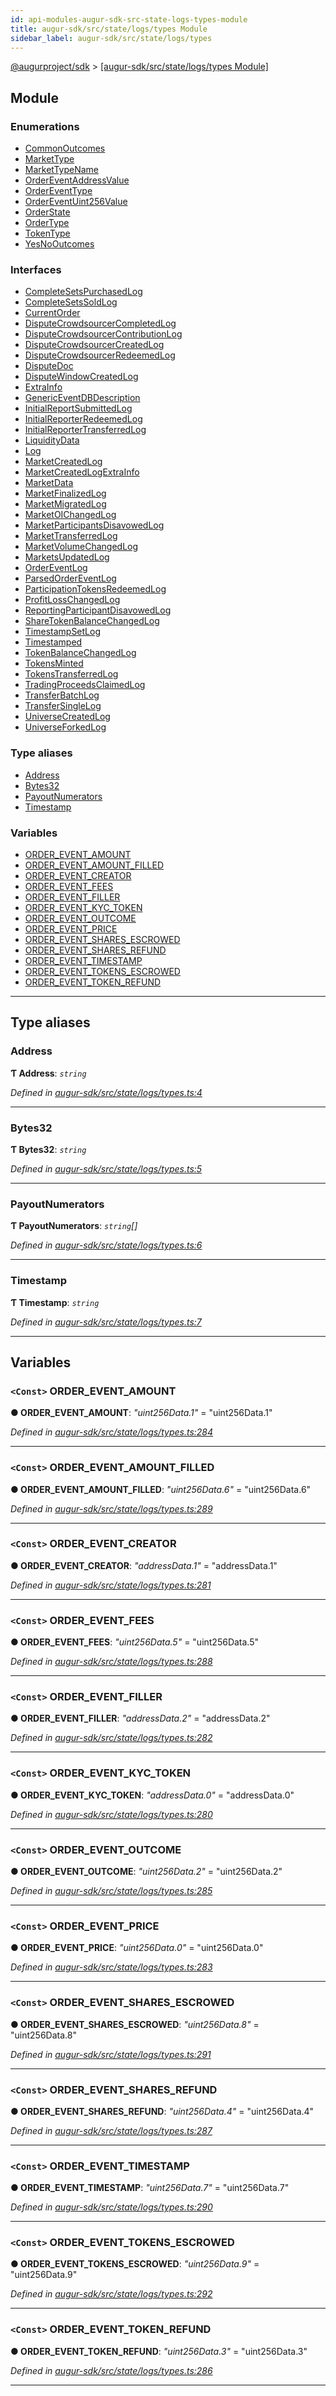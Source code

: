 ```yaml
---
id: api-modules-augur-sdk-src-state-logs-types-module
title: augur-sdk/src/state/logs/types Module
sidebar_label: augur-sdk/src/state/logs/types
---
```


[@augurproject/sdk](api-readme.md) > [[augur-sdk/src/state/logs/types Module]](api-modules-augur-sdk-src-state-logs-types-module.md)

## Module

### Enumerations

* [CommonOutcomes](api-enums-augur-sdk-src-state-logs-types-commonoutcomes.md)
* [MarketType](api-enums-augur-sdk-src-state-logs-types-markettype.md)
* [MarketTypeName](api-enums-augur-sdk-src-state-logs-types-markettypename.md)
* [OrderEventAddressValue](api-enums-augur-sdk-src-state-logs-types-ordereventaddressvalue.md)
* [OrderEventType](api-enums-augur-sdk-src-state-logs-types-ordereventtype.md)
* [OrderEventUint256Value](api-enums-augur-sdk-src-state-logs-types-ordereventuint256value.md)
* [OrderState](api-enums-augur-sdk-src-state-logs-types-orderstate.md)
* [OrderType](api-enums-augur-sdk-src-state-logs-types-ordertype.md)
* [TokenType](api-enums-augur-sdk-src-state-logs-types-tokentype.md)
* [YesNoOutcomes](api-enums-augur-sdk-src-state-logs-types-yesnooutcomes.md)

### Interfaces

* [CompleteSetsPurchasedLog](api-interfaces-augur-sdk-src-state-logs-types-completesetspurchasedlog.md)
* [CompleteSetsSoldLog](api-interfaces-augur-sdk-src-state-logs-types-completesetssoldlog.md)
* [CurrentOrder](api-interfaces-augur-sdk-src-state-logs-types-currentorder.md)
* [DisputeCrowdsourcerCompletedLog](api-interfaces-augur-sdk-src-state-logs-types-disputecrowdsourcercompletedlog.md)
* [DisputeCrowdsourcerContributionLog](api-interfaces-augur-sdk-src-state-logs-types-disputecrowdsourcercontributionlog.md)
* [DisputeCrowdsourcerCreatedLog](api-interfaces-augur-sdk-src-state-logs-types-disputecrowdsourcercreatedlog.md)
* [DisputeCrowdsourcerRedeemedLog](api-interfaces-augur-sdk-src-state-logs-types-disputecrowdsourcerredeemedlog.md)
* [DisputeDoc](api-interfaces-augur-sdk-src-state-logs-types-disputedoc.md)
* [DisputeWindowCreatedLog](api-interfaces-augur-sdk-src-state-logs-types-disputewindowcreatedlog.md)
* [ExtraInfo](api-interfaces-augur-sdk-src-state-logs-types-extrainfo.md)
* [GenericEventDBDescription](api-interfaces-augur-sdk-src-state-logs-types-genericeventdbdescription.md)
* [InitialReportSubmittedLog](api-interfaces-augur-sdk-src-state-logs-types-initialreportsubmittedlog.md)
* [InitialReporterRedeemedLog](api-interfaces-augur-sdk-src-state-logs-types-initialreporterredeemedlog.md)
* [InitialReporterTransferredLog](api-interfaces-augur-sdk-src-state-logs-types-initialreportertransferredlog.md)
* [LiquidityData](api-interfaces-augur-sdk-src-state-logs-types-liquiditydata.md)
* [Log](api-interfaces-augur-sdk-src-state-logs-types-log.md)
* [MarketCreatedLog](api-interfaces-augur-sdk-src-state-logs-types-marketcreatedlog.md)
* [MarketCreatedLogExtraInfo](api-interfaces-augur-sdk-src-state-logs-types-marketcreatedlogextrainfo.md)
* [MarketData](api-interfaces-augur-sdk-src-state-logs-types-marketdata.md)
* [MarketFinalizedLog](api-interfaces-augur-sdk-src-state-logs-types-marketfinalizedlog.md)
* [MarketMigratedLog](api-interfaces-augur-sdk-src-state-logs-types-marketmigratedlog.md)
* [MarketOIChangedLog](api-interfaces-augur-sdk-src-state-logs-types-marketoichangedlog.md)
* [MarketParticipantsDisavowedLog](api-interfaces-augur-sdk-src-state-logs-types-marketparticipantsdisavowedlog.md)
* [MarketTransferredLog](api-interfaces-augur-sdk-src-state-logs-types-markettransferredlog.md)
* [MarketVolumeChangedLog](api-interfaces-augur-sdk-src-state-logs-types-marketvolumechangedlog.md)
* [MarketsUpdatedLog](api-interfaces-augur-sdk-src-state-logs-types-marketsupdatedlog.md)
* [OrderEventLog](api-interfaces-augur-sdk-src-state-logs-types-ordereventlog.md)
* [ParsedOrderEventLog](api-interfaces-augur-sdk-src-state-logs-types-parsedordereventlog.md)
* [ParticipationTokensRedeemedLog](api-interfaces-augur-sdk-src-state-logs-types-participationtokensredeemedlog.md)
* [ProfitLossChangedLog](api-interfaces-augur-sdk-src-state-logs-types-profitlosschangedlog.md)
* [ReportingParticipantDisavowedLog](api-interfaces-augur-sdk-src-state-logs-types-reportingparticipantdisavowedlog.md)
* [ShareTokenBalanceChangedLog](api-interfaces-augur-sdk-src-state-logs-types-sharetokenbalancechangedlog.md)
* [TimestampSetLog](api-interfaces-augur-sdk-src-state-logs-types-timestampsetlog.md)
* [Timestamped](api-interfaces-augur-sdk-src-state-logs-types-timestamped.md)
* [TokenBalanceChangedLog](api-interfaces-augur-sdk-src-state-logs-types-tokenbalancechangedlog.md)
* [TokensMinted](api-interfaces-augur-sdk-src-state-logs-types-tokensminted.md)
* [TokensTransferredLog](api-interfaces-augur-sdk-src-state-logs-types-tokenstransferredlog.md)
* [TradingProceedsClaimedLog](api-interfaces-augur-sdk-src-state-logs-types-tradingproceedsclaimedlog.md)
* [TransferBatchLog](api-interfaces-augur-sdk-src-state-logs-types-transferbatchlog.md)
* [TransferSingleLog](api-interfaces-augur-sdk-src-state-logs-types-transfersinglelog.md)
* [UniverseCreatedLog](api-interfaces-augur-sdk-src-state-logs-types-universecreatedlog.md)
* [UniverseForkedLog](api-interfaces-augur-sdk-src-state-logs-types-universeforkedlog.md)

### Type aliases

* [Address](api-modules-augur-sdk-src-state-logs-types-module.md#address)
* [Bytes32](api-modules-augur-sdk-src-state-logs-types-module.md#bytes32)
* [PayoutNumerators](api-modules-augur-sdk-src-state-logs-types-module.md#payoutnumerators)
* [Timestamp](api-modules-augur-sdk-src-state-logs-types-module.md#timestamp)

### Variables

* [ORDER_EVENT_AMOUNT](api-modules-augur-sdk-src-state-logs-types-module.md#order_event_amount)
* [ORDER_EVENT_AMOUNT_FILLED](api-modules-augur-sdk-src-state-logs-types-module.md#order_event_amount_filled)
* [ORDER_EVENT_CREATOR](api-modules-augur-sdk-src-state-logs-types-module.md#order_event_creator)
* [ORDER_EVENT_FEES](api-modules-augur-sdk-src-state-logs-types-module.md#order_event_fees)
* [ORDER_EVENT_FILLER](api-modules-augur-sdk-src-state-logs-types-module.md#order_event_filler)
* [ORDER_EVENT_KYC_TOKEN](api-modules-augur-sdk-src-state-logs-types-module.md#order_event_kyc_token)
* [ORDER_EVENT_OUTCOME](api-modules-augur-sdk-src-state-logs-types-module.md#order_event_outcome)
* [ORDER_EVENT_PRICE](api-modules-augur-sdk-src-state-logs-types-module.md#order_event_price)
* [ORDER_EVENT_SHARES_ESCROWED](api-modules-augur-sdk-src-state-logs-types-module.md#order_event_shares_escrowed)
* [ORDER_EVENT_SHARES_REFUND](api-modules-augur-sdk-src-state-logs-types-module.md#order_event_shares_refund)
* [ORDER_EVENT_TIMESTAMP](api-modules-augur-sdk-src-state-logs-types-module.md#order_event_timestamp)
* [ORDER_EVENT_TOKENS_ESCROWED](api-modules-augur-sdk-src-state-logs-types-module.md#order_event_tokens_escrowed)
* [ORDER_EVENT_TOKEN_REFUND](api-modules-augur-sdk-src-state-logs-types-module.md#order_event_token_refund)

---

## Type aliases

<a id="address"></a>

###  Address

**Ƭ Address**: *`string`*

*Defined in [augur-sdk/src/state/logs/types.ts:4](https://github.com/AugurProject/augur/blob/304ca83772/packages/augur-sdk/src/state/logs/types.ts#L4)*

___
<a id="bytes32"></a>

###  Bytes32

**Ƭ Bytes32**: *`string`*

*Defined in [augur-sdk/src/state/logs/types.ts:5](https://github.com/AugurProject/augur/blob/304ca83772/packages/augur-sdk/src/state/logs/types.ts#L5)*

___
<a id="payoutnumerators"></a>

###  PayoutNumerators

**Ƭ PayoutNumerators**: *`string`[]*

*Defined in [augur-sdk/src/state/logs/types.ts:6](https://github.com/AugurProject/augur/blob/304ca83772/packages/augur-sdk/src/state/logs/types.ts#L6)*

___
<a id="timestamp"></a>

###  Timestamp

**Ƭ Timestamp**: *`string`*

*Defined in [augur-sdk/src/state/logs/types.ts:7](https://github.com/AugurProject/augur/blob/304ca83772/packages/augur-sdk/src/state/logs/types.ts#L7)*

___

## Variables

<a id="order_event_amount"></a>

### `<Const>` ORDER_EVENT_AMOUNT

**● ORDER_EVENT_AMOUNT**: *"uint256Data.1"* = "uint256Data.1"

*Defined in [augur-sdk/src/state/logs/types.ts:284](https://github.com/AugurProject/augur/blob/304ca83772/packages/augur-sdk/src/state/logs/types.ts#L284)*

___
<a id="order_event_amount_filled"></a>

### `<Const>` ORDER_EVENT_AMOUNT_FILLED

**● ORDER_EVENT_AMOUNT_FILLED**: *"uint256Data.6"* = "uint256Data.6"

*Defined in [augur-sdk/src/state/logs/types.ts:289](https://github.com/AugurProject/augur/blob/304ca83772/packages/augur-sdk/src/state/logs/types.ts#L289)*

___
<a id="order_event_creator"></a>

### `<Const>` ORDER_EVENT_CREATOR

**● ORDER_EVENT_CREATOR**: *"addressData.1"* = "addressData.1"

*Defined in [augur-sdk/src/state/logs/types.ts:281](https://github.com/AugurProject/augur/blob/304ca83772/packages/augur-sdk/src/state/logs/types.ts#L281)*

___
<a id="order_event_fees"></a>

### `<Const>` ORDER_EVENT_FEES

**● ORDER_EVENT_FEES**: *"uint256Data.5"* = "uint256Data.5"

*Defined in [augur-sdk/src/state/logs/types.ts:288](https://github.com/AugurProject/augur/blob/304ca83772/packages/augur-sdk/src/state/logs/types.ts#L288)*

___
<a id="order_event_filler"></a>

### `<Const>` ORDER_EVENT_FILLER

**● ORDER_EVENT_FILLER**: *"addressData.2"* = "addressData.2"

*Defined in [augur-sdk/src/state/logs/types.ts:282](https://github.com/AugurProject/augur/blob/304ca83772/packages/augur-sdk/src/state/logs/types.ts#L282)*

___
<a id="order_event_kyc_token"></a>

### `<Const>` ORDER_EVENT_KYC_TOKEN

**● ORDER_EVENT_KYC_TOKEN**: *"addressData.0"* = "addressData.0"

*Defined in [augur-sdk/src/state/logs/types.ts:280](https://github.com/AugurProject/augur/blob/304ca83772/packages/augur-sdk/src/state/logs/types.ts#L280)*

___
<a id="order_event_outcome"></a>

### `<Const>` ORDER_EVENT_OUTCOME

**● ORDER_EVENT_OUTCOME**: *"uint256Data.2"* = "uint256Data.2"

*Defined in [augur-sdk/src/state/logs/types.ts:285](https://github.com/AugurProject/augur/blob/304ca83772/packages/augur-sdk/src/state/logs/types.ts#L285)*

___
<a id="order_event_price"></a>

### `<Const>` ORDER_EVENT_PRICE

**● ORDER_EVENT_PRICE**: *"uint256Data.0"* = "uint256Data.0"

*Defined in [augur-sdk/src/state/logs/types.ts:283](https://github.com/AugurProject/augur/blob/304ca83772/packages/augur-sdk/src/state/logs/types.ts#L283)*

___
<a id="order_event_shares_escrowed"></a>

### `<Const>` ORDER_EVENT_SHARES_ESCROWED

**● ORDER_EVENT_SHARES_ESCROWED**: *"uint256Data.8"* = "uint256Data.8"

*Defined in [augur-sdk/src/state/logs/types.ts:291](https://github.com/AugurProject/augur/blob/304ca83772/packages/augur-sdk/src/state/logs/types.ts#L291)*

___
<a id="order_event_shares_refund"></a>

### `<Const>` ORDER_EVENT_SHARES_REFUND

**● ORDER_EVENT_SHARES_REFUND**: *"uint256Data.4"* = "uint256Data.4"

*Defined in [augur-sdk/src/state/logs/types.ts:287](https://github.com/AugurProject/augur/blob/304ca83772/packages/augur-sdk/src/state/logs/types.ts#L287)*

___
<a id="order_event_timestamp"></a>

### `<Const>` ORDER_EVENT_TIMESTAMP

**● ORDER_EVENT_TIMESTAMP**: *"uint256Data.7"* = "uint256Data.7"

*Defined in [augur-sdk/src/state/logs/types.ts:290](https://github.com/AugurProject/augur/blob/304ca83772/packages/augur-sdk/src/state/logs/types.ts#L290)*

___
<a id="order_event_tokens_escrowed"></a>

### `<Const>` ORDER_EVENT_TOKENS_ESCROWED

**● ORDER_EVENT_TOKENS_ESCROWED**: *"uint256Data.9"* = "uint256Data.9"

*Defined in [augur-sdk/src/state/logs/types.ts:292](https://github.com/AugurProject/augur/blob/304ca83772/packages/augur-sdk/src/state/logs/types.ts#L292)*

___
<a id="order_event_token_refund"></a>

### `<Const>` ORDER_EVENT_TOKEN_REFUND

**● ORDER_EVENT_TOKEN_REFUND**: *"uint256Data.3"* = "uint256Data.3"

*Defined in [augur-sdk/src/state/logs/types.ts:286](https://github.com/AugurProject/augur/blob/304ca83772/packages/augur-sdk/src/state/logs/types.ts#L286)*

___


